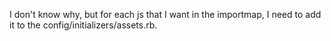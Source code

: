 I don't know why, but for each js that I want in the importmap, I need to add it to the config/initializers/assets.rb.
